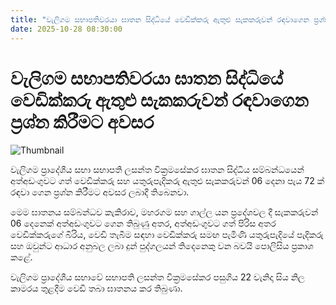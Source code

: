 ```yaml
---
title: "වැලිගම සභාපතිවරයා ඝාතන සිද්ධියේ වෙඩික්කරු ඇතුළු සැකකරුවන් රඳවාගෙන ප්‍රශ්න කිරීමට අවසර"
date: 2025-10-28 08:30:00
---
```


# වැලිගම සභාපතිවරයා ඝාතන සිද්ධියේ වෙඩික්කරු ඇතුළු සැකකරුවන් රඳවාගෙන ප්‍රශ්න කිරීමට අවසර

![Thumbnail](https://helakuru.sgp1.cdn.digitaloceanspaces.com/esana/images/lib/image-nmk.jpg)

වැලිගම ප්‍රාදේශීය සභා සභාපති ලසන්ත වික්‍රමසේකර ඝාතන සිද්ධිය සම්බන්ධයෙන් අත්අඩංගුවට ගත් වෙඩික්කරු සහ යතුරුපැදිකරු ඇතුළු සැකකරුවන් 06 දෙනා පැය 72 ක් රඳවා ගෙන ප්‍රශ්න කිරීමට අවසර ලබාදී තිබෙනවා.

මෙම ඝාතනය සම්බන්ධව කැකිරාව, මහරගම සහ ගාල්ල යන ප්‍රදේශවල දී සැකකරුවන් 06 දෙනෙක් අත්අඩංගුවට ගෙන තිබුණු අතර, අත්අඩංගුවට ගත් පිරිස අතර වෙඩික්කරුගේ බිරිය, වෙඩි තැබීම සඳහා වෙඩික්කරු සමඟ පැමිණි යතුරුපැදියේ පැදිකරු සහ ඔවුන්ට ආධාර අනුබල ලබා දුන් පුද්ගලයන් තිදෙනෙකු වන බවයි පොලිසිය ප්‍රකාශ කළේ.

වැලිගම ප්‍රාදේශීය සභාවේ සභාපති ලසන්ත වික්‍රමසේකර පසුගිය 22 වැනිදා සිය නිල කාමරය තුළදීම වෙඩි තබා ඝාතනය කර තිබුණා.

